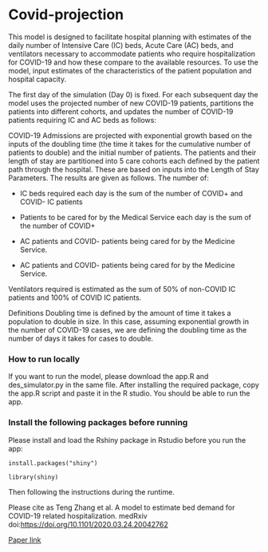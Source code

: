 # Covid-projection

This model is designed to facilitate hospital planning with estimates of the daily number of Intensive Care (IC) beds, Acute Care (AC) beds, and ventilators necessary to accommodate patients who require hospitalization for COVID-19 and how these compare to the available resources. To use the model, input estimates of the characteristics of the patient population and hospital capacity.

The first day of the simulation (Day 0) is fixed. For each subsequent day the model uses the projected number of new COVID-19 patients, partitions the patients into different cohorts, and updates the number of COVID-19 patients requiring IC and AC beds as follows:

COVID-19 Admissions are projected with exponential growth based on the inputs of the doubling time (the time it takes for the cumulative number of patients to double) and the initial number of patients. The patients and their length of stay are partitioned into 5 care cohorts each defined by the patient path through the hospital. These are based on inputs into the Length of Stay Parameters. The results are given as follows. The number of:

- IC beds required each day is the sum of the number of COVID+ and COVID- IC patients

- Patients to be cared for by the Medical Service each day is the sum of the number of COVID+

- AC patients and COVID- patients being cared for by the Medicine Service.

- AC patients and COVID- patients being cared for by the Medicine Service.

Ventilators required is estimated as the sum of 50% of non-COVID IC patients and 100% of COVID IC patients.

Definitions
Doubling time is defined by the amount of time it takes a population to double in size. In this case, assuming exponential growth in the number of COVID-19 cases, we are defining the doubling time as the number of days it takes for cases to double.


### How to run locally
If you want to run the model, please download the app.R and des_simulator.py in the same file. After installing the required package, copy the app.R script and paste it in the R studio. You should be able to run the app.

### Install the following packages before running 
Please install and load the Rshiny package in Rstudio before you run the app:

```
install.packages("shiny")

library(shiny)
```

Then following the instructions during the runtime.

Please cite as Teng Zhang et al. A model to estimate bed demand for COVID-19 related hospitalization. medRxiv doi:https://doi.org/10.1101/2020.03.24.20042762

[Paper link](https://www.medrxiv.org/content/10.1101/2020.03.24.20042762v1)
